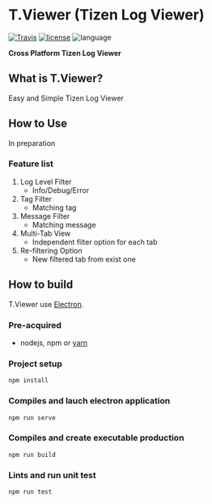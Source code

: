 # T.Viewer (Tizen Log Viewer)
[![Travis](https://travis-ci.org/msaltnet/T.Viewer.svg?branch=master&style=flat-square&colorB=green)](https://travis-ci.org/msaltnet/T.Viewer)
[![license](https://img.shields.io/github/license/msaltnet/T.Viewer.svg?style=flat-square)](https://github.com/msaltnet/T.Viewer/blob/master/LICENSE)
![language](https://img.shields.io/github/languages/top/msaltnet/T.Viewer.svg?style=flat-square&colorB=green)

**Cross Platform Tizen Log Viewer**

## What is T.Viewer? 
Easy and Simple Tizen Log Viewer 

## How to Use
In preparation

### Feature list 
1. Log Level Filter
   - Info/Debug/Error
1. Tag Filter
   - Matching tag
1. Message Filter
   - Matching message
1. Multi-Tab View
   - Independent filter option for each tab
1. Re-filtering Option
   - New filtered tab from exist one

## How to build
T.Viewer use [Electron](https://electronjs.org).

### Pre-acquired
- nodejs, npm or [yarn](https://yarnpkg.com)

### Project setup
```
npm install
```

### Compiles and lauch electron application
```
npm run serve
```

### Compiles and create executable production
```
npm run build
```

### Lints and run unit test
```
npm run test
```
